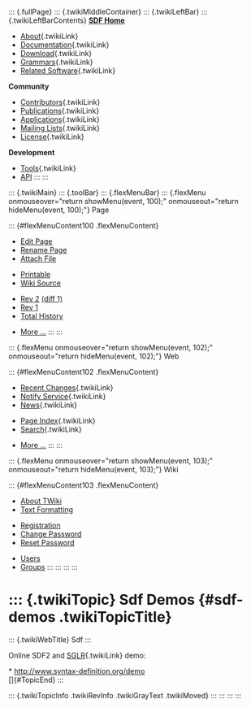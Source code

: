 ::: {.fullPage}
::: {.twikiMiddleContainer}
::: {.twikiLeftBar}
::: {.twikiLeftBarContents}
**[SDF Home](http://www.syntax-definition.org)**

-   [About](SdfLanguage){.twikiLink}
-   [Documentation](SdfDocumentation){.twikiLink}
-   [Download](SdfSoftware){.twikiLink}
-   [Grammars](SdfGrammars){.twikiLink}
-   [Related Software](SdfRelatedSoftware){.twikiLink}

**Community**

-   [Contributors](SdfDevelopment){.twikiLink}
-   [Publications](SdfPublications){.twikiLink}
-   [Applications](SdfApplications){.twikiLink}
-   [Mailing Lists](MailingList){.twikiLink}
-   [License](BSDLicense){.twikiLink}

**Development**

-   [Tools](DevelopmentTools){.twikiLink}
-   [API](http://homepages.cwi.nl/~daybuild/daily-docs)
:::
:::

::: {.twikiMain}
::: {.toolBar}
::: {.flexMenuBar}
::: {.flexMenu onmouseover="return showMenu(event, 100);" onmouseout="return hideMenu(event, 100);"}
Page

::: {#flexMenuContent100 .flexMenuContent}
-   [Edit
    Page](http://www.program-transformation.org/edit/Sdf/SdfDemos?t=1536826607)
-   [Rename
    Page](http://www.program-transformation.org/rename/Sdf/SdfDemos)
-   [Attach
    File](http://www.program-transformation.org/attach/Sdf/SdfDemos)

<!-- -->

-   [Printable](http://www.program-transformation.org/view/Sdf/SdfDemos?skin=print.pattern)
-   [Wiki
    Source](http://www.program-transformation.org/view/Sdf/SdfDemos?skin=text&raw=on&contenttype=text/plain)

<!-- -->

-   [Rev
    2](http://www.program-transformation.org/view/Sdf/SdfDemos?rev=1.2)
    [(diff 1)](http://www.program-transformation.org/rdiff/Sdf/SdfDemos?rev1=1.2&rev2=1.1)
-   [Rev
    1](http://www.program-transformation.org/view/Sdf/SdfDemos?rev=1.1)
-   [Total
    History](http://www.program-transformation.org/rdiff/Sdf/SdfDemos)

<!-- -->

-   [More
    \...](http://www.program-transformation.org/oops/Sdf/SdfDemos?template=oopsmore&param1=1.2&param2=1.2)
:::
:::

::: {.flexMenu onmouseover="return showMenu(event, 102);" onmouseout="return hideMenu(event, 102);"}
Web

::: {#flexMenuContent102 .flexMenuContent}
-   [Recent Changes](WebChanges){.twikiLink}
-   [Notify Service](WebNotify){.twikiLink}
-   [News](WebNews){.twikiLink}

<!-- -->

-   [Page Index](WebIndex){.twikiLink}
-   [Search](WebSearch){.twikiLink}

<!-- -->

-   [More
    \...](http://www.program-transformation.org/oops/Sdf/SdfDemos?template=oopsmore&param1=1.2&param2=1.2)
:::
:::

::: {.flexMenu onmouseover="return showMenu(event, 103);" onmouseout="return hideMenu(event, 103);"}
Wiki

::: {#flexMenuContent103 .flexMenuContent}
-   [About
    TWiki](http://www.program-transformation.org/view/TWiki/WebHome)
-   [Text
    Formatting](http://www.program-transformation.org/view/TWiki/TextFormattingRules)

<!-- -->

-   [Registration](http://www.program-transformation.org/view/TWiki/TWikiRegistration)
-   [Change
    Password](http://www.program-transformation.org/view/TWiki/ChangePassword)
-   [Reset
    Password](http://www.program-transformation.org/view/TWiki/ResetPassword)

<!-- -->

-   [Users](http://www.program-transformation.org/view/Main/TWikiUsers)
-   [Groups](http://www.program-transformation.org/view/Main/TWikiGroups)
:::
:::
:::
:::

::: {.twikiTopic}
Sdf Demos {#sdf-demos .twikiTopicTitle}
=========

::: {.twikiWebTitle}
Sdf
:::

Online SDF2 and [SGLR](SGLR){.twikiLink} demo:

\* <http://www.syntax-definition.org/demo>\
[]{#TopicEnd}
:::

::: {.twikiTopicInfo .twikiRevInfo .twikiGrayText .twikiMoved}
:::
:::
:::
:::
